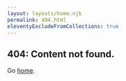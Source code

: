 ```yaml
---
layout: layouts/home.njk
permalink: 404.html
eleventyExcludeFromCollections: true
---
```


<div style="padding: var(--padding);">
  <h2>404: Content not found.</h2>

  Go <a href="{{ '/' | url }}">home</a>.
</div>
